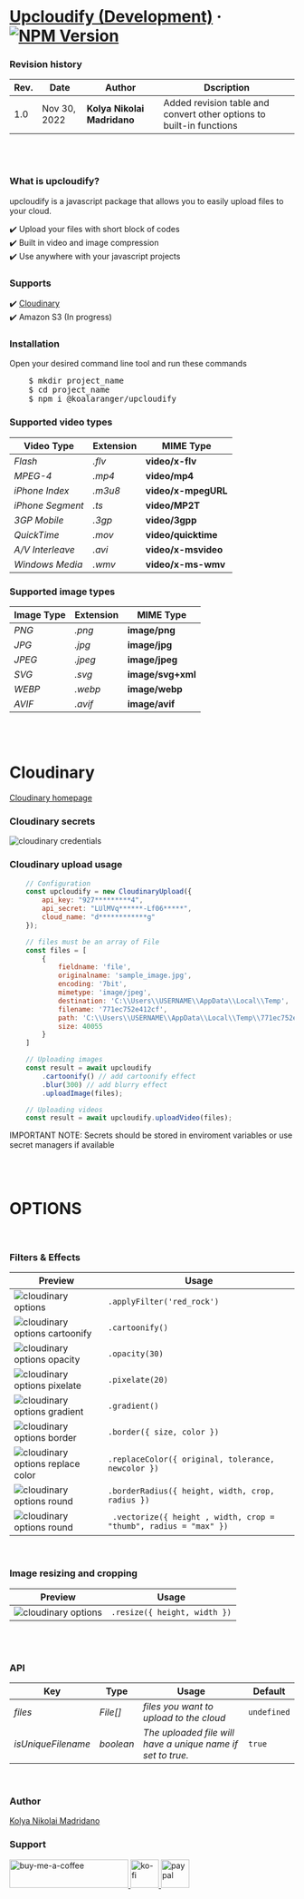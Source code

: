 # [Upcloudify (Development)](https://github.com/kloyaa/upcloudify) &middot;  [![NPM Version][npm-image]][npm-url]

<h3>Revision history</h3>

Rev. | Date | Author | Dscription
--- | --- | --- | ---
1.0 | Nov 30, 2022 | **Kolya Nikolai Madridano** | Added revision table and convert other options to built-in functions

<br/>
<br/>

<h3>What is upcloudify?</h3>
<p>upcloudify is a javascript package that allows you to easily upload files to your cloud. </p>
✔️ Upload your files with short block of codes <br />
✔️ Built in video and image compression <br />
✔️ Use anywhere with your javascript projects <br />

<h3>Supports</h3>
✔️ <a href="https://cloudinary.com" target="blank">Cloudinary</a><br />
✔️ Amazon S3 (In progress) <br />

<h3>Installation</h3>
<p>Open your desired command line tool and run these commands</p>
<pre>
    $ mkdir project_name
    $ cd project_name
    $ npm i @koalaranger/upcloudify
</pre>

<h3>Supported video types</h3>

Video Type | Extension | MIME Type
--- | --- | ---
*Flash* | *.flv* | **video/x-flv**
*MPEG-4* | *.mp4* | **video/mp4**
*iPhone Index* | *.m3u8* | **video/x-mpegURL**
*iPhone Segment* | *.ts* | **video/MP2T**
*3GP Mobile* | *.3gp* | **video/3gpp**
*QuickTime* | *.mov* | **video/quicktime**
*A/V Interleave* | *.avi* | **video/x-msvideo**
*Windows Media* | *.wmv* | **video/x-ms-wmv**

<h3>Supported image types</h3>

Image Type | Extension | MIME Type
--- | --- | ---
*PNG* | *.png* | **image/png**
*JPG* | *.jpg* | **image/jpg**
*JPEG* | *.jpeg* | **image/jpeg**
*SVG* | *.svg* | **image/svg+xml**
*WEBP* | *.webp* | **image/webp**
*AVIF* | *.avif* | **image/avif**

<br/>
<br/>

<h1>Cloudinary</h1>

[Cloudinary homepage](https://cloudinary.com)

<h3>Cloudinary secrets</h3>

![cloudinary credentials](https://res.cloudinary.com/diigkcc6g/image/upload/v1669528054/tempsnip_ijvb9w.png)

<h3>Cloudinary upload usage</h3>

```jsx
    // Configuration
    const upcloudify = new CloudinaryUpload({
        api_key: "927*********4",
        api_secret: "LUlMVq******-Lf06*****",
        cloud_name: "d************g"
    });

    // files must be an array of File
    const files = [
        {
            fieldname: 'file',
            originalname: 'sample_image.jpg',
            encoding: '7bit',
            mimetype: 'image/jpeg',
            destination: 'C:\\Users\\USERNAME\\AppData\\Local\\Temp',
            filename: '771ec752e412cf',
            path: 'C:\\Users\\USERNAME\\AppData\\Local\\Temp\\771ec752e412cf',
            size: 40055
        }
    ]

    // Uploading images
    const result = await upcloudify
        .cartoonify() // add cartoonify effect
        .blur(300) // add blurry effect
        .uploadImage(files);

    // Uploading videos
    const result = await upcloudify.uploadVideo(files);
```
<p>IMPORTANT NOTE: Secrets should be stored in enviroment variables or use secret managers if available</p>

<br/>
<br/>

<h1>OPTIONS</h1>

<br/>

<h3>Filters & Effects</h3>

Preview | Usage
--- | ---
![cloudinary options](https://res.cloudinary.com/diigkcc6g/image/upload/c_scale,h_300,w_400/v1669629291/filters_q8ifgc.png) | `.applyFilter('red_rock')`
![cloudinary options cartoonify](https://res.cloudinary.com/diigkcc6g/image/upload/c_scale,h_300,w_400/v1669629785/cartonify_vm2ti7.png) | `.cartoonify()`
![cloudinary options opacity](https://res.cloudinary.com/diigkcc6g/image/upload/c_crop,h_300,w_400/v1669629966/opacity_idcqhm.png) |  `.opacity(30)`
![cloudinary options pixelate](https://res.cloudinary.com/diigkcc6g/image/upload/c_crop,h_300,w_400/v1669630132/pixelate_wbdda7.png) | `.pixelate(20)`
![cloudinary options gradient](https://res.cloudinary.com/diigkcc6g/image/upload/c_crop,g_auto,h_300,w_400/v1669630281/gradient_fade_leljbr.png) | `.gradient()`
![cloudinary options border](https://res.cloudinary.com/diigkcc6g/image/upload/c_fit,h_300,w_400/v1669630445/border_ejv3dj.png) | `.border({ size, color })`
![cloudinary options replace color](https://res.cloudinary.com/diigkcc6g/image/upload/c_fit,h_300,w_400/v1669630924/replace_color_vvapmx.png) | `.replaceColor({ original, tolerance, newcolor })`
![cloudinary options round](https://res.cloudinary.com/diigkcc6g/image/upload/c_fit,h_300,w_400/v1669631205/rouding_value_tfaxbt.png) | `.borderRadius({ height, width, crop, radius })`
![cloudinary options round](https://res.cloudinary.com/diigkcc6g/image/upload/c_fit,h_300,w_400/v1669631445/avatar_ttpj7l.png) | ` .vectorize({ height , width, crop = "thumb", radius = "max" })`


<br/>

<h3>Image resizing and cropping</h3>

Preview | Usage
--- | ---
![cloudinary options](https://res.cloudinary.com/demo/image/upload/c_thumb,g_face,h_100,w_100/docs/model.jpg) | `.resize({ height, width })`


<br/>
<br/>

<h3>API</h3>

Key | Type | Usage | Default
--- | --- | --- | ---
*files* | *File[]* | *files you want to upload to the cloud* | `undefined`
*isUniqueFilename* | *boolean* | *The uploaded file will have a unique name if set to true.* | `true`

<br/>

<h3>Author</h3>
<a href="https://www.facebook.com/kloya.kamisato">
    Kolya Nikolai Madridano
</a>


<h3 align="left">Support</h3>
<a href="https://www.buymeacoffee.com/koalaa">
    <img src="https://cdn.buymeacoffee.com/buttons/v2/default-yellow.png" height="50" width="210" alt="buy-me-a-coffee" />
</a>

<a href="https://ko-fi.com/kolyamadridano">
    <img src="https://uploads-ssl.webflow.com/5c14e387dab576fe667689cf/5cbed8a4cf61eceb26012821_SupportMe_red.png" height="50" alt="ko-fi" />
</a>

<a href="https://paypal.me/koolamadridano">
    <img src="https://assets.stickpng.com/images/580b57fcd9996e24bc43c530.png" height="50"  alt="paypal" />
</a>


[npm-image]: https://img.shields.io/npm/v/@koalaranger/upcloudify
[npm-url]: https://www.npmjs.com/package/@koalaranger/upcloudify
